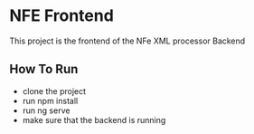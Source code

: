 # NFE Frontend

This project is the frontend of the NFe XML processor Backend

## How To Run

- clone the project
- run npm install
- run ng serve
- make sure that the backend is running
